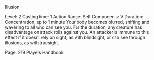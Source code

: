 Illusion

Level: 2
Casting time: 1 Action
Range: Self
Components: V
Duration: Concentration, up to 1 minute
Your body becomes blurred, shifting and wavering to all who can see you. For the duration, any creature has disadvantage on attack rolls against you. An attacker is immune to this effect if it doesnt rely on sight, as with blindsight, or can see through illusions, as with truesight.

Page: 219 Players Handbook
